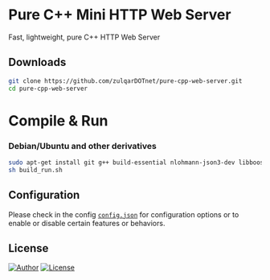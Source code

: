# Pure C++ Mini HTTP Web Server
Fast, lightweight, pure C++ HTTP Web Server

## Downloads

```bash
git clone https://github.com/zulqarDOTnet/pure-cpp-web-server.git
cd pure-cpp-web-server
```

# Compile & Run

### Debian/Ubuntu and other derivatives
```bash
sudo apt-get install git g++ build-essential nlohmann-json3-dev libboost-all-dev zlib1g-dev zstd brotli
sh build_run.sh
```

## Configuration

Please check in the config [`config.json`](config.json) for configuration options or to enable or disable certain features or behaviors.

## License

[![Author](https://img.shields.io/static/v1?label=author&message=Zulqarnain%20Zafar&color=green)](https://zulqar.net)
[![License](https://img.shields.io/static/v1?label=v3.0&message=GNU%20GENERAL%20PUBLIC%20LICENSE%20&color=red)](license.txt)